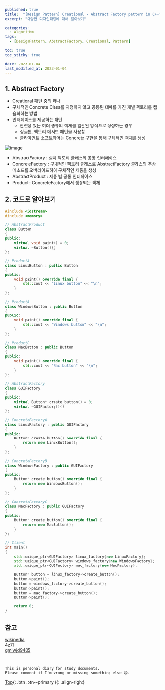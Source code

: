 ```yaml
---
published: true
title:  "[Design Pattern] Creational - Abstract Factory pattern in C++"
excerpt: "다양한 디자인패턴에 대해 알아보기"

categories:
  - Algorithm
tags:
  - [DesignPattern, AbstractFactory, Creational, Pattern]

toc: true
toc_sticky: true
 
date: 2023-01-04
last_modified_at: 2023-01-04
---
```


## 1. Abstract Factory
- Creational 패턴 중의 하나
- 구체적인 Concrete Class를 지정하지 않고 공통된 테마를 가진 개별 팩토리를 캡슐화하는 방법
- 인터페이스를 제공하는 패턴
    - 관련성 있는 여러 종류의 객체를 일관된 방식으로 생성하는 경우
    - 싱글톤, 팩토리 메서드 패턴을 사용함
    - 클라이언트 소프트웨어는 Concrete 구현을 통해 구체적인 객체를 생성

![image](https://user-images.githubusercontent.com/23397039/210299773-0f8fa5e4-c2db-4640-a6f1-df77f5edadfc.png)

- AbstractFactory : 실제 팩토리 클래스의 공통 인터페이스
- ConcreteFactory : 구체적인 팩토리 클래스로 AbstractFactory 클래스의 추상 메소드를 오버라이드하여 구체적인 제품을 생성
- AbstractProduct : 제품 별 공통 인터페이스
- Product : ConcreteFactory에서 생성되는 객체

## 2. 코드로 알아보기

```cpp
#include <iostream>
#include <memory>

// AbstractProduct
class Button
{
public:
    virtual void paint() = 0;
    virtual ~Button(){}
};

// ProductA
class LinuxButton : public Button
{
public:
    void paint() override final {
        std::cout << "Linux button" << "\n";
    }
};

// ProductB
class WindowsButton : public Button
{
public:
    void paint() override final {
        std::cout << "Windows button" << "\n";
    }
};

// ProductC
class MacButton : public Button
{
public:
    void paint() override final {
        std::cout << "Mac button" << "\n";
    }
};

// AbstractFactory
class GUIFactory
{
public:
    virtual Button* create_button() = 0;
    virtual ~GUIFactory(){}
};

// ConcreteFactoryA
class LinuxFactory : public GUIFactory
{
public:
    Button* create_button() override final {
        return new LinuxButton();
    }
};

// ConcreteFactoryB
class WindowsFactory : public GUIFactory
{
public:
    Button* create_button() override final {
        return new WindowsButton();
    }
};

// ConcreteFactoryC
class MacFactory : public GUIFactory
{
public:
    Button* create_button() override final {
        return new MacButton();
    }
};

// Client
int main()
{
    std::unique_ptr<GUIFactory> linux_factory{new LinuxFactory};
    std::unique_ptr<GUIFactory> windows_factory{new WindowsFactory};
    std::unique_ptr<GUIFactory> mac_factory{new MacFactory};

    Button* button = linux_factory->create_button();
    button->paint();
    button = windows_factory->create_button();
    button->paint();
    button = mac_factory->create_button();
    button->paint();

    return 0;
}
```

## 참고
[wikipedia](https://en.wikipedia.org/wiki/Abstract_factory_pattern)  
[4z7l](https://4z7l.github.io/2020/12/25/design_pattern_GoF.html)  
[gmlwjd9405](https://gmlwjd9405.github.io/2018/08/08/abstract-factory-pattern.html)

<br>

    This is personal diary for study documents.
    Please comment if I'm wrong or missing something else 😄. 

[Top](#){: .btn .btn--primary }{: .align-right}